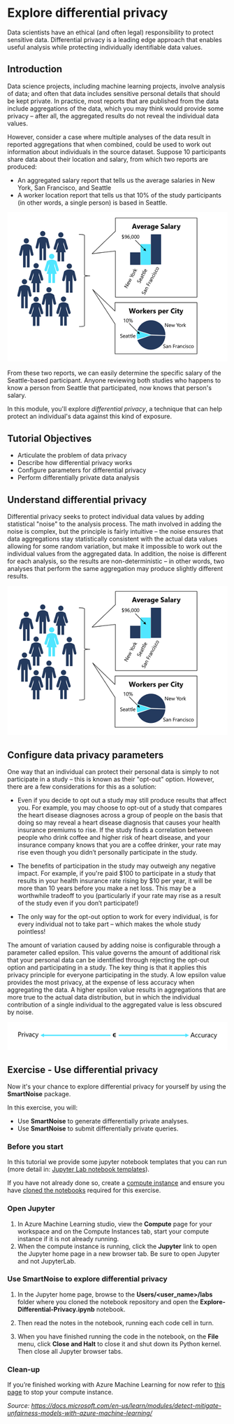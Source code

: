 # Explore differential privacy

Data scientists have an ethical (and often legal) responsibility to protect sensitive data. Differential privacy is a leading edge approach that enables useful analysis while protecting individually identifiable data values.

## Introduction

Data science projects, including machine learning projects, involve analysis of data; and often that data includes sensitive personal details that should be kept private. In practice, most reports that are published from the data include aggregations of the data, which you may think would provide some privacy – after all, the aggregated results do not reveal the individual data values.

However, consider a case where multiple analyses of the data result in reported aggregations that when combined, could be used to work out information about individuals in the source dataset. Suppose 10 participants share data about their location and salary, from which two reports are produced:

* An aggregated salary report that tells us the average salaries in New York, San Francisco, and Seattle
* A worker location report that tells us that 10% of the study participants (in other words, a single person) is based in Seattle.

![](../Images/privacy0.PNG)

From these two reports, we can easily determine the specific salary of the Seattle-based participant. Anyone reviewing both studies who happens to know a person from Seattle that participated, now knows that person's salary.

In this module, you'll explore *differential privacy*, a technique that can help protect an individual's data against this kind of exposure.

## Tutorial Objectives

* Articulate the problem of data privacy
* Describe how differential privacy works
* Configure parameters for differential privacy
* Perform differentially private data analysis

## Understand differential privacy

Differential privacy seeks to protect individual data values by adding statistical "noise" to the analysis process. The math involved in adding the noise is complex, but the principle is fairly intuitive – the noise ensures that data aggregations stay statistically consistent with the actual data values allowing for some random variation, but make it impossible to work out the individual values from the aggregated data. In addition, the noise is different for each analysis, so the results are non-deterministic – in other words, two analyses that perform the same aggregation may produce slightly different results.

![](../Images/privacy1.PNG)

## Configure data privacy parameters

One way that an individual can protect their personal data is simply to not participate in a study – this is known as their "opt-out" option. However, there are a few considerations for this as a solution:

* Even if you decide to opt out a study may still produce results that affect you. For example, you may choose to opt-out of a study that compares the heart disease diagnoses across a group of people on the basis that doing so may reveal a heart disease diagnosis that causes your health insurance premiums to rise. If the study finds a correlation between people who drink coffee and higher risk of heart disease, and your insurance company knows that you are a coffee drinker, your rate may rise even though you didn’t personally participate in the study.

* The benefits of participation in the study may outweigh any negative impact. For example, if you're paid $100 to participate in a study that results in your health insurance rate rising by $10 per year, it will be more than 10 years before you make a net loss. This may be a worthwhile tradeoff to you (particularly if your rate may rise as a result of the study even if you don’t participate!)

* The only way for the opt-out option to work for every individual, is for every individual not to take part – which makes the whole study pointless!

The amount of variation caused by adding noise is configurable through a parameter called epsilon. This value governs the amount of additional risk that your personal data can be identified through rejecting the opt-out option and participating in a study. The key thing is that it applies this privacy principle for everyone participating in the study. A low epsilon value provides the most privacy, at the expense of less accuracy when aggregating the data. A higher epsilon value results in aggregations that are more true to the actual data distribution, but in which the individual contribution of a single individual to the aggregated value is less obscured by noise.

![](../Images/privacy3.PNG)

## Exercise - Use differential privacy

Now it's your chance to explore differential privacy for yourself by using the **SmartNoise** package.

In this exercise, you will:

* Use **SmartNoise** to generate differentially private analyses.
* Use **SmartNoise** to submit differentially private queries.

### Before you start

In this tutorial we provide some jupyter notebook templates that you can run (more detail in: [Jupyter Lab notebook templates](../labs)).

If you have not already done so, create a [compute instance](../Documents/Create-Compute-Instance.md) and ensure you have [cloned the notebooks](../Documents/Clone-and-Run-a-Notebook.md) required for this exercise.

### Open Jupyter

1. In Azure Machine Learning studio, view the **Compute** page for your workspace and on the Compute Instances tab, start your compute instance if it is not already running.
2. When the compute instance is running, click the **Jupyter** link to open the Jupyter home page in a new browser tab. Be sure to open Jupyter and not JupyterLab.

### Use SmartNoise to explore differential privacy

1. In the Jupyter home page, browse to the **Users/<user_name>/labs** folder where you cloned the notebook repository and open the **Explore-Differential-Privacy.ipynb** notebook.

2. Then read the notes in the notebook, running each code cell in turn.

3. When you have finished running the code in the notebook, on the **File** menu, click **Close and Halt** to close it and shut down its Python kernel. Then close all Jupyter browser tabs.

### Clean-up
If you’re finished working with Azure Machine Learning for now refer to [this page](../Documents/Stop-Compute-Instance.md) to stop your compute instance. 

*Source: https://docs.microsoft.com/en-us/learn/modules/detect-mitigate-unfairness-models-with-azure-machine-learning/*

